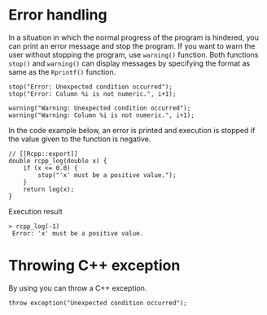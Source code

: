 # Error handling

In a situation in which the normal progress of the program is hindered, you can print an error message and stop the program. If you want to warn the user without stopping the program, use `warning()` function. Both functions `stop()` and `warning()` can display messages by specifying the format as same as the `Rprintf()` function.


```
stop("Error: Unexpected condition occurred");
stop("Error: Column %i is not numeric.", i+1);

warning("Warning: Unexpected condition occurred");
warning("Warning: Column %i is not numeric.", i+1);
```

In the code example below, an error is printed and execution is stopped if the value given to the function is negative.

```
// [[Rcpp::export]]
double rcpp_log(double x) {
    if (x <= 0.0) {
        stop("'x' must be a positive value.");
    }
    return log(x);
}
```

Execution result

```
> rcpp_log(-1)
 Error: 'x' must be a positive value.
```


# Throwing C++ exception

By using you can throw a C++ exception.

```
throw exception("Unexpected condition occurred");
```
